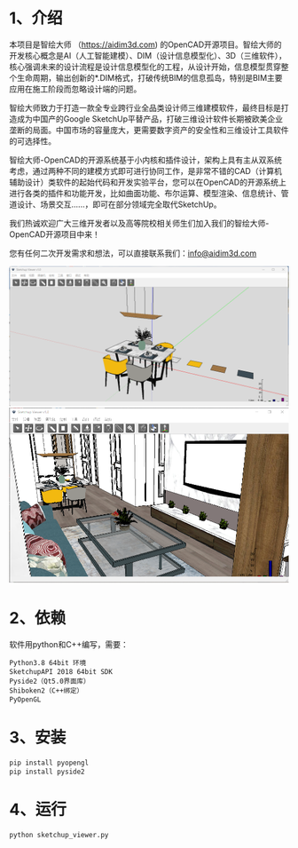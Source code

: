 # 1、介绍

本项目是智绘大师 （https://aidim3d.com) 的OpenCAD开源项目。智绘大师的开发核心概念是AI（人工智能建模）、DIM（设计信息模型化）、3D（三维软件），核心强调未来的设计流程是设计信息模型化的工程，从设计开始，信息模型贯穿整个生命周期，输出创新的*.DIM格式，打破传统BIM的信息孤岛，特别是BIM主要应用在施工阶段而忽略设计端的问题。

智绘大师致力于打造一款全专业跨行业全品类设计师三维建模软件，最终目标是打造成为中国产的Google SketchUp平替产品，打破三维设计软件长期被欧美企业垄断的局面。中国市场的容量庞大，更需要数字资产的安全性和三维设计工具软件的可选择性。

智绘大师-OpenCAD的开源系统基于小内核和插件设计，架构上具有主从双系统考虑，通过两种不同的建模方式即可进行协同工作，是非常不错的CAD（计算机辅助设计）类软件的起始代码和开发实验平台，您可以在OpenCAD的开源系统上进行各类的插件和功能开发，比如曲面功能、布尔运算、模型渲染、信息统计、管道设计、场景交互......，即可在部分领域完全取代SketchUp。

我们热诚欢迎广大三维开发者以及高等院校相关师生们加入我们的智绘大师-OpenCAD开源项目中来！

您有任何二次开发需求和想法，可以直接联系我们：info@aidim3d.com

![screenshot](https://github.com/lihang185/sketchup_viewer/blob/main/screenshot/view1.png?raw=true)
![screenshot](https://github.com/lihang185/sketchup_viewer/blob/main/screenshot/view2.png?raw=true)

# 2、依赖
软件用python和C++编写，需要：
```
Python3.8 64bit 环境
SketchupAPI 2018 64bit SDK
Pyside2（Qt5.0界面库）
Shiboken2（C++绑定）
PyOpenGL
```

# 3、安装
```
pip install pyopengl
pip install pyside2
```

# 4、运行
```
python sketchup_viewer.py
```
